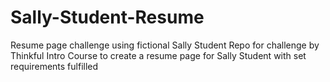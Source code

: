 # Sally-Student-Resume
Resume page challenge using fictional Sally Student
Repo for challenge by Thinkful Intro Course to create a resume page for Sally Student with set requirements fulfilled
